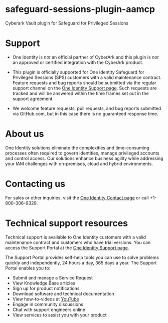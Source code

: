# safeguard-sessions-plugin-aamcp
Cyberark Vault plugin for Safeguard for Privileged Sessions

# Support
- One Identity is *not* an official partner of CyberArk and this plugin is *not* an approved or certified integration with the CyberArk product.

- This plugin is officially supported for One Identity Safeguard for Privileged Sessions (SPS) customers with a valid maintenance contract. Feature requests and bug reports should be submitted via the regular support channel on the [One Identity Support page](https://support.oneidentity.com). Such requests are tracked and will be answered within the time frames set out in the support agreement.

- We welcome feature requests, pull requests, and bug reports submitted via GitHub.com, but in this case there is no guaranteed response time.

# About us

One Identity solutions eliminate the complexities and time-consuming processes often required to govern identities, manage privileged accounts and control access. Our solutions enhance business agility while addressing your IAM challenges with on-premises, cloud and hybrid environments.

# Contacting us

For sales or other inquiries, visit the [One Identity Contact page](https://www.oneidentity.com/company/contact-us.aspx) or call +1-800-306-9329.

# Technical support resources

Technical support is available to One Identity customers with a valid maintenance contract and customers who have trial versions. You can access the Support Portal at the [One Identity Support page](https://support.oneidentity.com/).

The Support Portal provides self-help tools you can use to solve problems quickly and independently, 24 hours a day, 365 days a year. The Support Portal enables you to:

- Submit and manage a Service Request
- View Knowledge Base articles
- Sign up for product notifications
- Download software and technical documentation
- View how-to-videos at [YouTube](https://www.YouTube.com/OneIdentity)
- Engage in community discussions
- Chat with support engineers online
- View services to assist you with your product
